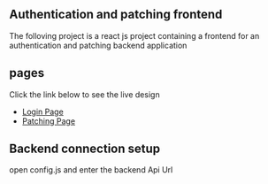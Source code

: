 ## Authentication and patching frontend
The folloving project is a react js project containing a frontend for an authentication and patching backend application

## pages
Click the link below to see the live design
- [Login Page](https://determined-newton-516a65.netlify.app/signin?ref=github-readme)
- [Patching Page](https://determined-newton-516a65.netlify.app/home?ref=github-readme)

## Backend connection setup
open config.js and enter the backend Api Url
